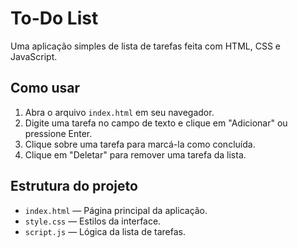 # To-Do List

Uma aplicação simples de lista de tarefas feita com HTML, CSS e JavaScript.

## Como usar

1. Abra o arquivo `index.html` em seu navegador.
2. Digite uma tarefa no campo de texto e clique em "Adicionar" ou pressione Enter.
3. Clique sobre uma tarefa para marcá-la como concluída.
4. Clique em "Deletar" para remover uma tarefa da lista.

## Estrutura do projeto

- `index.html` — Página principal da aplicação.
- `style.css` — Estilos da interface.
- `script.js` — Lógica da lista de tarefas.